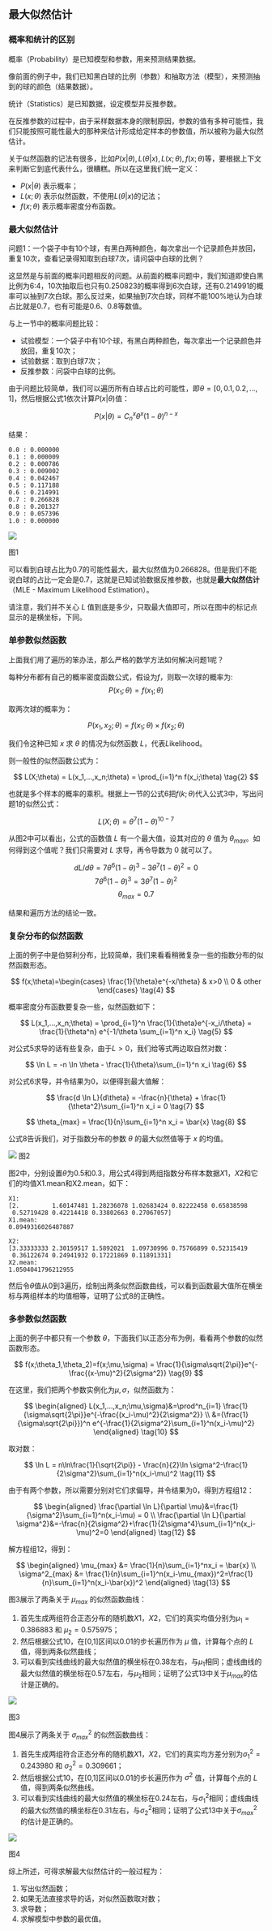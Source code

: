 <!--Copyright © Microsoft Corporation. All rights reserved.
  适用于[License](https://github.com/Microsoft/ai-edu/blob/master/LICENSE.md)版权许可-->

## 最大似然估计

### 概率和统计的区别

概率（Probability）是已知模型和参数，用来预测结果数据。

像前面的例子中，我们已知黑白球的比例（参数）和抽取方法（模型），来预测抽到的球的颜色（结果数据）。

统计（Statistics）是已知数据，设定模型并反推参数。

在反推参数的过程中，由于采样数据本身的限制原因，参数的值有多种可能性，我们只能按照可能性最大的那种来估计形成给定样本的参数值，所以被称为最大似然估计。

关于似然函数的记法有很多，比如$P(x|\theta), L(\theta|x), L(x;\theta), f(x;\theta)$等，要根据上下文来判断它到底代表什么，很糟糕。所以在这里我们统一定义：
- $P(x|\theta)$ 表示概率；
- $L(x;\theta)$ 表示似然函数，不使用$L(\theta|x)$的记法；
- $f(x;\theta)$ 表示概率密度分布函数。

### 最大似然估计

问题1：一个袋子中有10个球，有黑白两种颜色，每次拿出一个记录颜色并放回，重复10次，查看记录得知取到白球7次，请问袋中白球的比例？

这显然是与前面的概率问题相反的问题。从前面的概率问题中，我们知道即使白黑比例为6:4，10次抽取后也只有0.250823的概率得到6次白球，还有0.214991的概率可以抽到7次白球。那么反过来，如果抽到7次白球，同样不能100%地认为白球占比就是0.7，也有可能是0.6、0.8等数值。

与上一节中的概率问题比较：
- 试验模型：一个袋子中有10个球，有黑白两种颜色，每次拿出一个记录颜色并放回，重复10次；
- 试验数据：取到白球7次；
- 反推参数：问袋中白球的比例。

由于问题比较简单，我们可以遍历所有白球占比的可能性，即$\theta=[0,0.1,0.2,...,1]$，然后根据公式1依次计算$P(x|\theta)$值：

$$
P(x|\theta) = C_n^x \theta^x (1-\theta)^{n-x} \tag{1}
$$

结果：
```
0.0 : 0.000000
0.1 : 0.000009
0.2 : 0.000786
0.3 : 0.009002
0.4 : 0.042467
0.5 : 0.117188
0.6 : 0.214991
0.7 : 0.266828
0.8 : 0.201327
0.9 : 0.057396
1.0 : 0.000000
```

<img src="images/likelihood_berno.png"/>

图1

可以看到白球占比为0.7的可能性最大，最大似然值为0.266828。但是我们不能说白球的占比一定会是0.7，这就是已知试验数据反推参数，也就是**最大似然估计**（MLE - Maximum Likelihood Estimation）。

请注意，我们并不关心 $L$ 值到底是多少，只取最大值即可，所以在图中的标记点显示的是横坐标，下同。

### 单参数似然函数

上面我们用了遍历的笨办法，那么严格的数学方法如何解决问题1呢？

每种分布都有自己的概率密度函数公式，假设为$f$，则取一次球的概率为:
$$P(x_1;\theta)=f(x_1;\theta)$$

取两次球的概率为：

$$P(x_1,x_2;\theta)=f(x_1;\theta) \times f(x_2;\theta)$$

我们令这种已知 $x$ 求 $\theta$ 的情况为似然函数 $L$，代表$L$ikelihood。

则一般性的似然函数公式为：

$$
L(X;\theta) = L(x_1,...,x_n;\theta) = \prod_{i=1}^n f(x_i;\theta) \tag{2}
$$

也就是多个样本的概率的乘积。根据上一节的公式6把$f(k;\theta)$代入公式3中，写出问题1的似然公式：

$$
L(X;\theta)= \theta^7 (1-\theta)^{10-7} \tag{3}
$$

从图2中可以看出，公式的函数值 $L$ 有一个最大值，设其对应的 $\theta$ 值为 $\theta_{max}$。如何得到这个值呢？我们只需要对 $L$ 求导，再令导数为 0 就可以了。

$$
dL/d\theta=7\theta^6 (1-\theta)^3 - 3\theta^7(1-\theta)^2=0
$$
$$
7\theta^6 (1-\theta)^3 = 3\theta^7(1-\theta)^2
$$
$$
\theta_{max}=0.7
$$

结果和遍历方法的结论一致。

### 复杂分布的似然函数

上面的例子中是伯努利分布，比较简单，我们来看看稍微复杂一些的指数分布的似然函数形态。

$$
f(x;\theta)=\begin{cases} \frac{1}{\theta}e^{-x/\theta} & x>0 \\ 0 & other  \end{cases} \tag{4}
$$

概率密度分布函数要复杂一些，似然函数如下：

$$
L(x_1,...,x_n;\theta) = \prod_{i=1}^n \frac{1}{\theta}e^{-x_i/\theta} = \frac{1}{\theta^n} e^{-1/\theta \sum_{i=1}^n x_i} \tag{5}
$$

对公式5求导的话有些复杂，由于$L>0$，我们给等式两边取自然对数：

$$
\ln L = -n \ln \theta - \frac{1}{\theta}\sum_{i=1}^n x_i \tag{6}
$$

对公式6求导，并令结果为0，以便得到最大值解：

$$
\frac{d \ln L}{d\theta} = -\frac{n}{\theta} + \frac{1}{\theta^2}\sum_{i=1}^n x_i = 0 \tag{7}
$$

$$
\theta_{max} = \frac{1}{n}\sum_{i=1}^n x_i = \bar{x} \tag{8}
$$

公式8告诉我们，对于指数分布的参数 $\theta$ 的最大似然值等于 $x$ 的均值。

<img src="images/likelihood_exp.png"/>
图2

图2中，分别设置$\theta$为0.5和0.3，用公式4得到两组指数分布样本数据$X1，X2$和它们的均值X1.mean和X2.mean，如下：
```
X1:
[2.         1.60147481 1.28236078 1.02683424 0.82222458 0.65838598
 0.52719428 0.42214418 0.33802663 0.27067057]
X1.mean:
0.8949316026487887

X2:
[3.33333333 2.30159517 1.5892021  1.09730996 0.75766899 0.52315419
 0.36122674 0.24941932 0.17221869 0.11891331]
X2.mean:
1.0504041796212955
```
然后令$\theta$值从0到3遍历，绘制出两条似然函数曲线，可以看到函数最大值所在横坐标与两组样本的均值相等，证明了公式8的正确性。

### 多参数似然函数

上面的例子中都只有一个参数 $\theta$，下面我们以正态分布为例，看看两个参数的似然函数形态。

$$
f(x;\theta_1,\theta_2)=f(x;\mu,\sigma) = \frac{1}{\sigma\sqrt{2\pi}}e^{-\frac{(x-\mu)^2}{2\sigma^2}} \tag{9}
$$

在这里，我们把两个参数实例化为$\mu,\sigma$，似然函数为：

$$
\begin{aligned}
L(x_1,...,x_n;\mu,\sigma)&=\prod^n_{i=1} \frac{1}{\sigma\sqrt{2\pi}}e^{-\frac{(x_i-\mu)^2}{2\sigma^2}}
\\
&=(\frac{1}{\sigma\sqrt{2\pi}})^n e^{-\frac{1}{2\sigma^2}\sum_{i=1}^n(x_i-\mu)^2}
\end{aligned} \tag{10}
$$

取对数：

$$
\ln L = n\ln\frac{1}{\sqrt{2\pi}} - \frac{n}{2}\ln \sigma^2-\frac{1}{2\sigma^2}\sum_{i=1}^n(x_i-\mu)^2 \tag{11}
$$

由于有两个参数，所以需要分别对它们求偏导，并令结果为0，得到方程组12：

$$
\begin{aligned}
\frac{\partial \ln L}{\partial \mu}&=\frac{1}{\sigma^2}\sum_{i=1}^n(x_i-\mu) = 0 
\\
\frac{\partial \ln L}{\partial \sigma^2}&=-\frac{n}{2\sigma^2}+\frac{1}{2\sigma^4}\sum_{i=1}^n(x_i-\mu)^2=0 
\end{aligned} \tag{12}
$$

解方程组12，得到：

$$
\begin{aligned}
\mu_{max} &= \frac{1}{n}\sum_{i=1}^nx_i = \bar{x}
\\ 
\sigma^2_{max} &= \frac{1}{n}\sum_{i=1}^n(x_i-\mu_{max})^2=\frac{1}{n}\sum_{i=1}^n(x_i-\bar{x})^2
\end{aligned} \tag{13}
$$

图3展示了两条关于 $\mu_{max}$ 的似然函数曲线：
1. 首先生成两组符合正态分布的随机数$X1，X2$，它们的真实均值分别为$\mu_{1}=0.386883$ 和 $\mu_{2}=0.575975$；
2. 然后根据公式10，在[0,1]区间以0.01的步长遍历作为 $\mu$ 值，计算每个点的 $L$ 值，得到两条似然曲线；
3. 可以看到实线曲线的最大似然值的横坐标在0.38左右，与$\mu_1$相同；虚线曲线的最大似然值的横坐标在0.57左右，与$\mu_2$相同；证明了公式13中关于$\mu_{max}$的估计是正确的。

<img src="images/likelihood_norm_mu.png"/>

图3

图4展示了两条关于 $\sigma^2_{max}$ 的似然函数曲线：
1. 首先生成两组符合正态分布的随机数$X1，X2$，它们的真实均方差分别为$\sigma^2_{1}=0.243980$ 和 $\sigma^2_{2}=0.309661$；
2. 然后根据公式10，在[0,1]区间以0.01的步长遍历作为 $\sigma^2$ 值，计算每个点的 $L$ 值，得到两条似然曲线。
3. 可以看到实线曲线的最大似然值的横坐标在0.24左右，与$\sigma^2_1$相同；虚线曲线的最大似然值的横坐标在0.31左右，与$\sigma^2_2$相同；证明了公式13中关于$\sigma^2_{max}$的估计是正确的。

<img src="images/likelihood_norm_std.png"/>

图4

综上所述，可得求解最大似然估计的一般过程为：

1. 写出似然函数；
2. 如果无法直接求导的话，对似然函数取对数；
3. 求导数；
4. 求解模型中参数的最优值。

